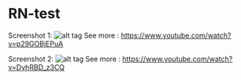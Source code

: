 # RN-test

Screenshot 1:
![alt tag](https://github.com/KevinHu2014/RN-test/blob/master/tab.png)
See more :
https://www.youtube.com/watch?v=p29GOBjEPuA

Screenshot 2:
![alt tag](https://github.com/KevinHu2014/RN-test/blob/master/battle.png)
See more :
https://www.youtube.com/watch?v=DyhRBD_z3CQ

